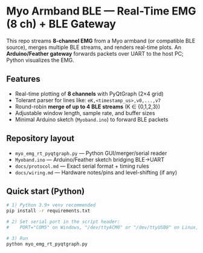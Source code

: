 # Myo Armband BLE — Real-Time EMG (8 ch) + BLE Gateway

This repo streams **8-channel EMG** from a Myo armband (or compatible BLE source), merges multiple BLE streams, and renders real-time plots. An **Arduino/Feather gateway** forwards packets over UART to the host PC; Python visualizes the EMG.

## Features
- Real-time plotting of **8 channels** with PyQtGraph (2×4 grid)
- Tolerant parser for lines like: `eK,<timestamp_us>,v0,...,v7`
- Round-robin **merge of up to 4 BLE streams** (K ∈ {0,1,2,3})
- Adjustable window length, sample rate, and buffer sizes
- Minimal Arduino sketch (`Myoband.ino`) to forward BLE packets

## Repository layout
- `myo_emg_rt_pyqtgraph.py` — Python GUI/merger/serial reader
- `Myoband.ino` — Arduino/Feather sketch bridging BLE→UART
- `docs/protocol.md` — Exact serial format + timing rules
- `docs/wiring.md` — Hardware notes/pins and level-shifting (if any)

## Quick start (Python)
```bash
# 1) Python 3.9+ venv recommended
pip install -r requirements.txt

# 2) Set serial port in the script header:
#    PORT="COM5" on Windows, "/dev/ttyACM0" or "/dev/ttyUSB0" on Linux, "/dev/tty.usbmodem*" on macOS

# 3) Run
python myo_emg_rt_pyqtgraph.py
